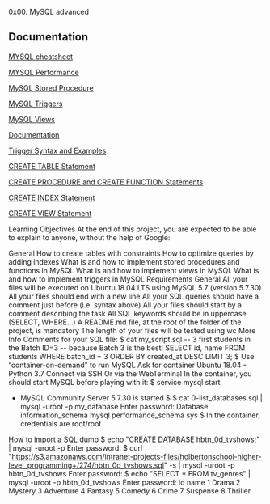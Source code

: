  0x00. MySQL advanced

## Documentation

[MYSQL cheatsheet](https://devhints.io/mysql)

[MYSQL Performance ](https://www.liquidweb.com/kb/mysql-optimization-how-to-leverage-mysql-database-indexing/)

[MySQL Stored Procedure](https://www.w3resource.com/mysql/mysql-procedure.php)

[MySQL Triggers](https://www.w3resource.com/mysql/mysql-triggers.php)

[MySQL Views](https://www.w3resource.com/mysql/mysql-views.php)

[Documentation](https://dev.mysql.com/doc/refman/5.7/en/functions.html)

[Trigger Syntax and Examples](https://dev.mysql.com/doc/refman/5.7/en/trigger-syntax.html)

[CREATE TABLE Statement](https://dev.mysql.com/doc/refman/5.7/en/create-table.html)

[CREATE PROCEDURE and CREATE FUNCTION Statements](https://dev.mysql.com/doc/refman/5.7/en/create-procedure.html)

[CREATE INDEX Statement](https://dev.mysql.com/doc/refman/5.7/en/create-index.html)

[CREATE VIEW Statement](https://dev.mysql.com/doc/refman/5.7/en/create-view.html)


Learning Objectives
At the end of this project, you are expected to be able to explain to anyone, without the help of Google:

General
How to create tables with constraints
How to optimize queries by adding indexes
What is and how to implement stored procedures and functions in MySQL
What is and how to implement views in MySQL
What is and how to implement triggers in MySQL
Requirements
General
All your files will be executed on Ubuntu 18.04 LTS using MySQL 5.7 (version 5.7.30)
All your files should end with a new line
All your SQL queries should have a comment just before (i.e. syntax above)
All your files should start by a comment describing the task
All SQL keywords should be in uppercase (SELECT, WHERE…)
A README.md file, at the root of the folder of the project, is mandatory
The length of your files will be tested using wc
More Info
Comments for your SQL file:
$ cat my_script.sql
-- 3 first students in the Batch ID=3
-- because Batch 3 is the best!
SELECT id, name FROM students WHERE batch_id = 3 ORDER BY created_at DESC LIMIT 3;
$
Use “container-on-demand” to run MySQL
Ask for container Ubuntu 18.04 - Python 3.7
Connect via SSH
Or via the WebTerminal
In the container, you should start MySQL before playing with it:
$ service mysql start
 * MySQL Community Server 5.7.30 is started
$
$ cat 0-list_databases.sql | mysql -uroot -p my_database
Enter password: 
Database
information_schema
mysql
performance_schema
sys
$
In the container, credentials are root/root

How to import a SQL dump
$ echo "CREATE DATABASE hbtn_0d_tvshows;" | mysql -uroot -p
Enter password: 
$ curl "https://s3.amazonaws.com/intranet-projects-files/holbertonschool-higher-level_programming+/274/hbtn_0d_tvshows.sql" -s | mysql -uroot -p hbtn_0d_tvshows
Enter password: 
$ echo "SELECT * FROM tv_genres" | mysql -uroot -p hbtn_0d_tvshows
Enter password: 
id  name
1   Drama
2   Mystery
3   Adventure
4   Fantasy
5   Comedy
6   Crime
7   Suspense
8   Thriller
